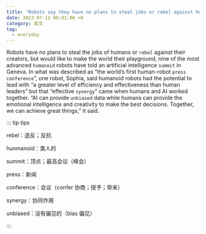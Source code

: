 ```yaml
---
title: "Robots say they have no plans to steal jobs or rebel against humans"
date: 2023-07-11 06:01:00 +8
category: 英文
tag:
  - everyday
---
```


Robots have no plans to steal the jobs of humans or `rebel` against their creators, but would like to make the world their playground, nine of the most advanced `humanoid` robots have told an artificial intelligence `summit` in Geneva. In what was described as “the world’s first human-robot `press` `conference`”, one robot, Sophia, said humanoid robots had the potential to lead with “a greater level of efficiency and effectiveness than human leaders” but that “effective `synergy`” came when humans and AI worked together. “AI can provide `unbiased` data while humans can provide the emotional intelligence and creativity to make the best decisions. Together, we can achieve great things,” it said.

::: tip tips

rebel：造反；反抗

hunmanoid：类人的

summit：顶点；最高会议（峰会）

press：新闻

conference：会议（confer 协商；授予；带来）

synergy：协同作用

unbiased：没有偏见的（bias 偏见）

:::
